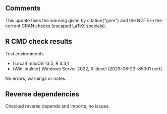 ## Comments

This update fixes the warning given by citation("gnm") and the NOTE in the 
current CRAN checks (escaped LaTeX specials).

## R CMD check results

Test environments

* (Local) macOS 13.5, R 4.3,1
* (Win-builder) Windows Server 2022, R-devel (2023-08-23 r85001 ucrt)
 
No errors, warnings or notes.
 
## Reverse dependencies

Checked reverse depends and imports, no issues.